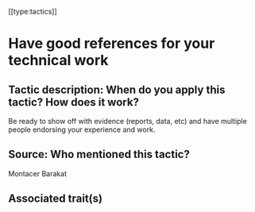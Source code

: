 [[type:tactics]]

# Have good references for your technical work

## Tactic description: When do you apply this tactic? How does it work?

Be ready to show off with evidence (reports, data, etc) and have multiple people endorsing your experience and work.

## Source: Who mentioned this tactic?

Montacer Barakat

## Associated trait(s)
   


## 
   


##